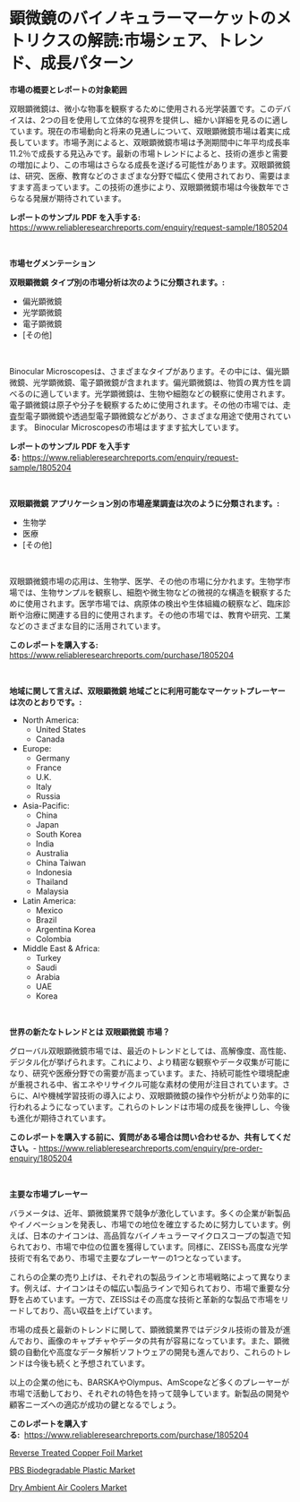 <p><h1>顕微鏡のバイノキュラーマーケットのメトリクスの解読:市場シェア、トレンド、成長パターン</h1></p><p><strong>市場の概要とレポートの対象範囲</strong></p>
<p><p>双眼顕微鏡は、微小な物事を観察するために使用される光学装置です。このデバイスは、2つの目を使用して立体的な視界を提供し、細かい詳細を見るのに適しています。現在の市場動向と将来の見通しについて、双眼顕微鏡市場は着実に成長しています。市場予測によると、双眼顕微鏡市場は予測期間中に年平均成長率11.2％で成長する見込みです。最新の市場トレンドによると、技術の進歩と需要の増加により、この市場はさらなる成長を遂げる可能性があります。双眼顕微鏡は、研究、医療、教育などのさまざまな分野で幅広く使用されており、需要はますます高まっています。この技術の進歩により、双眼顕微鏡市場は今後数年でさらなる発展が期待されています。</p></p>
<p><strong>レポートのサンプル PDF を入手する:</strong> <a href="https://www.reliableresearchreports.com/enquiry/request-sample/1805204">https://www.reliableresearchreports.com/enquiry/request-sample/1805204</a></p>
<p>&nbsp;</p>
<p><strong>市場セグメンテーション</strong></p>
<p><strong>双眼顕微鏡 タイプ別の市場分析は次のように分類されます。:</strong></p>
<p><ul><li>偏光顕微鏡</li><li>光学顕微鏡</li><li>電子顕微鏡</li><li>[その他]</li></ul></p>
<p>&nbsp;</p>
<p><p>Binocular Microscopesは、さまざまなタイプがあります。その中には、偏光顕微鏡、光学顕微鏡、電子顕微鏡が含まれます。偏光顕微鏡は、物質の異方性を調べるのに適しています。光学顕微鏡は、生物や細胞などの観察に使用されます。電子顕微鏡は原子や分子を観察するために使用されます。その他の市場では、走査型電子顕微鏡や透過型電子顕微鏡などがあり、さまざまな用途で使用されています。 Binocular Microscopesの市場はますます拡大しています。</p></p>
<p><strong>レポートのサンプル PDF を入手する:</strong>&nbsp;<a href="https://www.reliableresearchreports.com/enquiry/request-sample/1805204">https://www.reliableresearchreports.com/enquiry/request-sample/1805204</a></p>
<p>&nbsp;</p>
<p><strong> 双眼顕微鏡 アプリケーション別の市場産業調査は次のように分類されます。:</strong></p>
<p><ul><li>生物学</li><li>医療</li><li>[その他]</li></ul></p>
<p>&nbsp;</p>
<p><p>双眼顕微鏡市場の応用は、生物学、医学、その他の市場に分かれます。生物学市場では、生物サンプルを観察し、細胞や微生物などの微視的な構造を観察するために使用されます。医学市場では、病原体の検出や生体組織の観察など、臨床診断や治療に関連する目的に使用されます。その他の市場では、教育や研究、工業などのさまざまな目的に活用されています。</p></p>
<p><strong>このレポートを購入する:</strong>&nbsp; <a href="https://www.reliableresearchreports.com/purchase/1805204">https://www.reliableresearchreports.com/purchase/1805204</a></p>
<p>&nbsp;</p>
<p><strong>地域に関して言えば、双眼顕微鏡 地域ごとに利用可能なマーケットプレーヤーは次のとおりです。:</strong></p>
<p><ul>
    <li>
        North America:
        <ul>
            <li>United States</li>
            <li>Canada</li>
        </ul>
    </li>
    <li>
        Europe:
        <ul>
            <li>Germany</li>
            <li>France</li>
            <li>U.K.</li>
            <li>Italy</li>
            <li>Russia</li>
        </ul>
    </li>
    <li>
        Asia-Pacific:
        <ul>
            <li>China</li>
            <li>Japan</li>
            <li>South Korea</li>
            <li>India</li>
            <li>Australia</li>
            <li>China Taiwan</li>
            <li>Indonesia</li>
            <li>Thailand</li>
            <li>Malaysia</li>
        </ul>
    </li>
    <li>
        Latin America:
        <ul>
            <li>Mexico</li>
            <li>Brazil</li>
            <li>Argentina Korea</li>
            <li>Colombia</li>
        </ul>
    </li>
    <li>
        Middle East & Africa:
        <ul>
            <li>Turkey</li>
            <li>Saudi</li>
            <li>Arabia</li>
            <li>UAE</li>
            <li>Korea</li>
        </ul>
    </li>
    </ul></p>
<p>&nbsp;</p>
<p><strong>世界の新たなトレンドとは 双眼顕微鏡 市場？</strong></p>
<p><p>グローバル双眼顕微鏡市場では、最近のトレンドとしては、高解像度、高性能、デジタル化が挙げられます。これにより、より精密な観察やデータ収集が可能になり、研究や医療分野での需要が高まっています。また、持続可能性や環境配慮が重視される中、省エネやリサイクル可能な素材の使用が注目されています。さらに、AIや機械学習技術の導入により、双眼顕微鏡の操作や分析がより効率的に行われるようになっています。これらのトレンドは市場の成長を後押しし、今後も進化が期待されています。</p></p>
<p><strong>このレポートを購入する前に、質問がある場合は問い合わせるか、共有してください。</strong>- <a href="https://www.reliableresearchreports.com/enquiry/pre-order-enquiry/1805204">https://www.reliableresearchreports.com/enquiry/pre-order-enquiry/1805204</a></p>
<p>&nbsp;</p>
<p><strong>主要な市場プレーヤー</strong></p>
<p><p>バラメータは、近年、顕微鏡業界で競争が激化しています。多くの企業が新製品やイノベーションを発表し、市場での地位を確立するために努力しています。例えば、日本のナイコンは、高品質なバイノキュラーマイクロスコープの製造で知られており、市場で中位の位置を獲得しています。同様に、ZEISSも高度な光学技術で有名であり、市場で主要なプレーヤーの1つとなっています。</p><p>これらの企業の売り上げは、それぞれの製品ラインと市場戦略によって異なります。例えば、ナイコンはその幅広い製品ラインで知られており、市場で重要な分野を占めています。一方で、ZEISSはその高度な技術と革新的な製品で市場をリードしており、高い収益を上げています。</p><p>市場の成長と最新のトレンドに関して、顕微鏡業界ではデジタル技術の普及が進んでおり、画像のキャプチャやデータの共有が容易になっています。また、顕微鏡の自動化や高度なデータ解析ソフトウェアの開発も進んでおり、これらのトレンドは今後も続くと予想されています。</p><p>以上の企業の他にも、BARSKAやOlympus、AmScopeなど多くのプレーヤーが市場で活動しており、それぞれの特色を持って競争しています。新製品の開発や顧客ニーズへの適応が成功の鍵となるでしょう。</p></p>
<p><strong>このレポートを購入する:</strong>&nbsp;&nbsp;<a href="https://www.reliableresearchreports.com/purchase/1805204">https://www.reliableresearchreports.com/purchase/1805204</a></p>
<p><p><a href="https://github.com/shotows/Market-Research-Report-List-1/blob/main/reverse-treated-copper-foil-market.md">Reverse Treated Copper Foil Market</a></p><p><a href="https://github.com/Sinjinluong3e0awx2m195k76/Market-Research-Report-List-1/blob/main/pbs-biodegradable-plastic-market.md">PBS Biodegradable Plastic Market</a></p><p><a href="https://skillful-vermicelli-b89.notion.site/Dry-Ambient-Air-Coolers-Market-Size-Share-Trends-Analysis-Report-By-Material-By-Type-By-End-use-8c13ff75b9134752844f82857a526208">Dry Ambient Air Coolers Market</a></p></p>